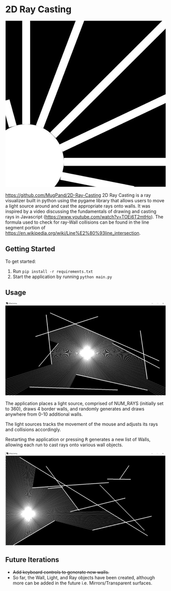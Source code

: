 # 2D Ray Casting
![2D Ray Casting Logo](images/logo.JPG)

https://github.com/MugPand/2D-Ray-Casting
2D Ray Casting is a ray visualizer built in python using the pygame library that allows users to move a light source around and cast the appropriate rays onto walls. It was inspired by a video discussing the fundamentals of drawing and casting rays in Javascript (https://www.youtube.com/watch?v=TOEi6T2mtHo). The formula used to check for ray-Wall collisions can be found in the line segment portion of https://en.wikipedia.org/wiki/Line%E2%80%93line_intersection.

## Getting Started

To get started:

1. Run ```pip install -r requirements.txt```
1. Start the application by running ``` python main.py ```

## Usage

![2D Ray Casting Screenshot1](images/screenshot1.png)

The application places a light source, comprised of NUM_RAYS (initially set to 360),  draws 4 border walls, and randomly generates and draws anywhere from 0-10 additional walls. 

The light sources tracks the movement of the mouse and adjusts its rays and collisions accordingly.

Restarting the application or pressing <kbd>R</kbd> generates a new list of Walls, allowing each run to cast rays onto various wall objects.

![2D Ray Casting Screenshow2](images/screenshot2.png)

## Future Iterations
- ~~Add keyboard controls to generate new walls.~~
- So far, the Wall, Light, and Ray objects have been created, although more can be added in the future i.e. Mirrors/Transparent surfaces.
